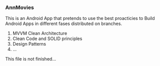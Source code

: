 ### AnnMovies

This is an Android App that pretends to use the best proacticies to Build Android Apps in different fases distributed on branches.

1. MVVM Clean Architecture
2. Clean Code and SOLID principles
3. Design Patterns
4. ...


This file is not finished...

